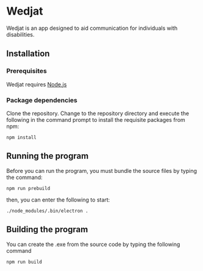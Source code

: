 # Wedjat

Wedjat is an app designed to aid communication for individuals with disabilities.

## Installation

### Prerequisites

Wedjat requires [Node.js](http://nodejs.org/)

### Package dependencies

Clone the repository. Change to the repository directory and execute the following in the command prompt to install the requisite packages from npm:

```
npm install
```

## Running the program

Before you can run the program, you must bundle the source files by typing the command:
```
npm run prebuild
```

then, you can enter the following to start:

```
./node_modules/.bin/electron .
```
## Building the program

You can create the .exe from the source code by typing the following command
```
npm run build
```


